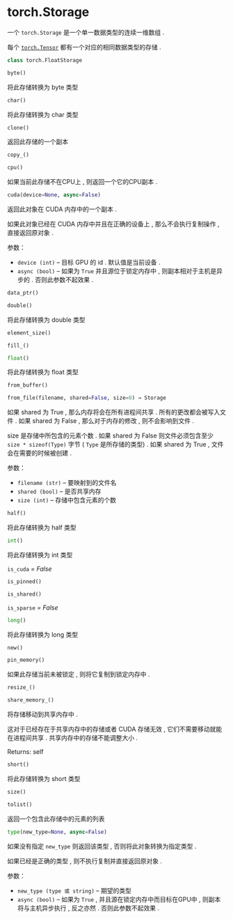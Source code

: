 # torch.Storage

一个 `torch.Storage` 是一个单一数据类型的连续一维数组 .

每个 [`torch.Tensor`](tensors.html#torch.Tensor "torch.Tensor") 都有一个对应的相同数据类型的存储 .

```py
class torch.FloatStorage
```

```py
byte()
```

将此存储转换为 byte 类型

```py
char()
```

将此存储转换为 char 类型

```py
clone()
```

返回此存储的一个副本

```py
copy_()
```

```py
cpu()
```

如果当前此存储不在CPU上 , 则返回一个它的CPU副本 .

```py
cuda(device=None, async=False)
```

返回此对象在 CUDA 内存中的一个副本 .

如果此对象已经在 CUDA 内存中并且在正确的设备上 , 那么不会执行复制操作 , 直接返回原对象 .

参数：

*   `device (int)` – 目标 GPU 的 id . 默认值是当前设备 .
*   `async (bool)` – 如果为 `True` 并且源位于锁定内存中 , 则副本相对于主机是异步的 . 否则此参数不起效果 .



```py
data_ptr()
```

```py
double()
```

将此存储转换为 double 类型

```py
element_size()
```

```py
fill_()
```

```py
float()
```

将此存储转换为 float 类型

```py
from_buffer()
```

```py
from_file(filename, shared=False, size=0) → Storage
```

如果 shared 为 True , 那么内存将会在所有进程间共享 . 所有的更改都会被写入文件 . 如果 shared 为 False , 那么对于内存的修改 , 则不会影响到文件 .

size 是存储中所包含的元素个数 . 如果 shared 为 False 则文件必须包含至少 `size * sizeof(Type)` 字节 ( `Type` 是所存储的类型) . 如果 shared 为 True , 文件会在需要的时候被创建 .

参数：

*   `filename (str)` – 要映射到的文件名
*   `shared (bool)` – 是否共享内存
*   `size (int)` – 存储中包含元素的个数



```py
half()
```

将此存储转换为 half 类型

```py
int()
```

将此存储转换为 int 类型

`is_cuda` _= False_

```py
is_pinned()
```

```py
is_shared()
```

`is_sparse` _= False_

```py
long()
```

将此存储转换为 long 类型

```py
new()
```

```py
pin_memory()
```

如果此存储当前未被锁定 , 则将它复制到锁定内存中 .

```py
resize_()
```

```py
share_memory_()
```

将存储移动到共享内存中 .

这对于已经存在于共享内存中的存储或者 CUDA 存储无效 , 它们不需要移动就能在进程间共享 . 共享内存中的存储不能调整大小 .

Returns: self

```py
short()
```

将此存储转换为 short 类型

```py
size()
```

```py
tolist()
```

返回一个包含此存储中的元素的列表

```py
type(new_type=None, async=False)
```

如果没有指定 `new_type` 则返回该类型 , 否则将此对象转换为指定类型 .

如果已经是正确的类型 , 则不执行复制并直接返回原对象 .

参数：

*   `new_type (type 或 string)` – 期望的类型
*   `async (bool)` – 如果为 `True` , 并且源在锁定内存中而目标在GPU中 , 则副本将与主机异步执行 , 反之亦然 . 否则此参数不起效果 .

